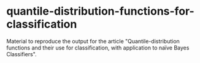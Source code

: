 # quantile-distribution-functions-for-classification
Material to reproduce the output for the article "Quantile-distribution functions and their use for classification, with application to naïve Bayes Classifiers".
